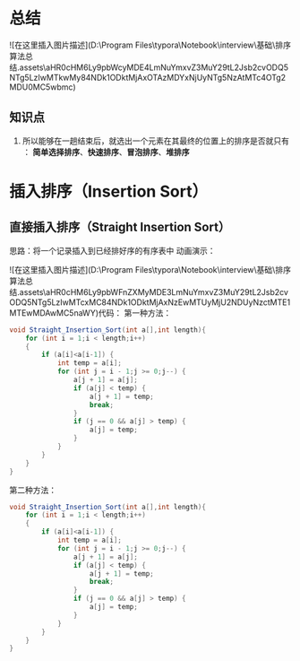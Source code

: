 # 总结

![在这里插入图片描述](D:\Program Files\typora\Notebook\interview\基础\排序算法总结.assets\aHR0cHM6Ly9pbWcyMDE4LmNuYmxvZ3MuY29tL2Jsb2cvODQ5NTg5LzIwMTkwMy84NDk1ODktMjAxOTAzMDYxNjUyNTg5NzAtMTc4OTg2MDU0MC5wbmc)



## 知识点

1. 所以能够在一趟结束后，就选出一个元素在其最终的位置上的排序是否就只有 ：
   **简单选择排序**、**快速排序**、**冒泡排序**、**堆排序**





# 插入排序（Insertion Sort）

## 直接插入排序（Straight Insertion Sort）

思路：将一个记录插入到已经排好序的有序表中
动画演示：

![在这里插入图片描述](D:\Program Files\typora\Notebook\interview\基础\排序算法总结.assets\aHR0cHM6Ly9pbWFnZXMyMDE3LmNuYmxvZ3MuY29tL2Jsb2cvODQ5NTg5LzIwMTcxMC84NDk1ODktMjAxNzEwMTUyMjU2NDUyNzctMTE1MTEwMDAwMC5naWY)代码：
第一种方法：

```java
void Straight_Insertion_Sort(int a[],int length){
	for (int i = 1;i < length;i++) 
	{
		if (a[i]<a[i-1]) {
			int temp = a[i];
			for (int j = i - 1;j >= 0;j--) {
				a[j + 1] = a[j];
				if (a[j] < temp) {
					a[j + 1] = temp;
					break;
				}
				if (j == 0 && a[j] > temp) {
					a[j] = temp;
				}
			}
		}
	}
}
```

第二种方法：

```java
void Straight_Insertion_Sort(int a[],int length){
	for (int i = 1;i < length;i++) 
	{
		if (a[i]<a[i-1]) {
			int temp = a[i];
			for (int j = i - 1;j >= 0;j--) {
				a[j + 1] = a[j];
				if (a[j] < temp) {
					a[j + 1] = temp;
					break;
				}
				if (j == 0 && a[j] > temp) {
					a[j] = temp;
				}
			}
		}
	}
}

```



